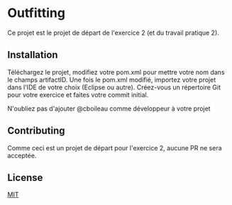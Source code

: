 # Outfitting

Ce projet est le projet de départ de l'exercice 2 (et du travail pratique 2).

## Installation

Téléchargez le projet, modifiez votre pom.xml pour mettre votre nom dans le champs artifactID.  Une fois le pom.xml modifié, importez votre projet dans l'IDE de votre choix (Eclipse ou autre).  Créez-vous un répertoire Git pour votre exercice et faites votre commit initial.

N'oubliez pas d'ajouter @cboileau comme développeur à votre projet

## Contributing
Comme ceci est un projet de départ pour l'exercice 2, aucune PR ne sera acceptée.

## License
[MIT](https://choosealicense.com/licenses/mit/)
